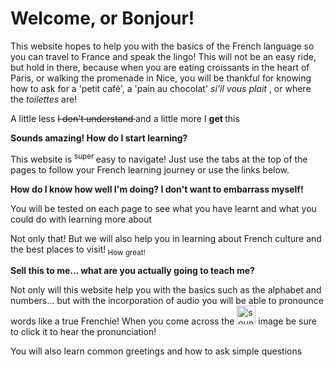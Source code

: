 <h1> <strong> Welcome, or Bonjour! </strong> </h1>
<body> 
  This website hopes to help you with the basics of the French language so you can travel to France and speak the lingo! 
  This will not be an easy ride, but hold in there, because when you are eating croissants in the heart of Paris, or walking the promenade in Nice, you will be thankful for knowing how to ask for a 'petit café', a 'pain au chocolat' <i> si'il vous plait </i>, or where the <i> toilettes </i> are! 
  <p>
   A little less <strike> I don't understand </strike> and a little more I <strong> get </strong> this </p>
  </body>
<p>
  <strong> Sounds amazing! How do I start learning? </strong> 
  </p> <p>
  This website is <sup> super </sup> easy to navigate! Just use the tabs at the top of the pages to follow your French learning journey or use the links below. </p>
  <p> <strong> How do I know how well I'm doing? I don't want to embarrass myself! </strong> </p>
  <p> You will be tested on each page to see what you have learnt and what you could do with learning more about </p>
  <p> Not only that! But we will also help you in learning about French culture and the best places to visit!<sub> How great!</sub> </p>
<p> <strong> Sell this to me... what are you actually going to teach me? </strong> </p>
<p> Not only will this website help you with the basics such as the alphabet and numbers... but with the incorporation of audio you will be able to pronounce words like a true Frenchie! When you come across the <img src="https://upload.wikimedia.org/wikipedia/commons/thumb/d/d6/Emoji_u1f509.svg/70px-Emoji_u1f509.svg.png" alt= "sound image" width="30" height="30" > image be sure to click it to hear the pronunciation! </p>
  <p> You will also learn common greetings and how to ask simple questions </p>
